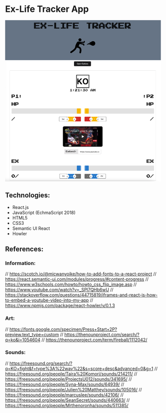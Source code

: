 # Ex-Life Tracker App

![alt text](src/Img/01.png)

## Technologies:
- React.js
- JavaScript (EchmaScript 2018)
- HTML5
- CSS3
- Semantic UI React
- Howler

## References:
### Information:
// https://scotch.io/@micwanyoike/how-to-add-fonts-to-a-react-project
// https://react.semantic-ui.com/modules/progress/#content-progress
// https://www.w3schools.com/howto/howto_css_flip_image.asp
// https://www.youtube.com/watch?v=_SPl7QHb6wU
// https://stackoverflow.com/questions/44715819/iframes-and-react-js-how-to-embed-a-youtube-video-into-my-app
// https://www.npmjs.com/package/react-howler/v/0.1.3
### Art:
// https://fonts.google.com/specimen/Press+Start+2P?preview.text_type=custom
// https://thenounproject.com/search/?q=ko&i=1054604
// https://thenounproject.com/term/fireball/1112042/
### Sounds:
// https://freesound.org/search/?q=KO+fight&f=type%3A%22wav%22&s=score+desc&advanced=0&g=1
// https://freesound.org/people/Taira%20Komori/sounds/214211/
// https://freesound.org/people/ProjectsU012/sounds/341695/
// https://freesound.org/people/Syna-Max/sounds/64939/
// https://freesound.org/people/Julien%20Matthey/sounds/105016/
// https://freesound.org/people/marcuslee/sounds/42106/
// https://freesound.org/people/SeanSecret/sounds/440663/
// https://freesound.org/people/Mrthenoronha/sounds/511385/
